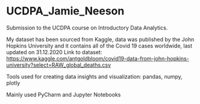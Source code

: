 # UCDPA_Jamie_Neeson

Submission to the UCDPA course on Introductory Data Analytics.

My dataset has been sourced from Kaggle, data was published by the John Hopkins University and it contains all of the Covid 19 cases worldwide, last updated on 31.12.2020
Link to dataset: https://www.kaggle.com/antgoldbloom/covid19-data-from-john-hopkins-university?select=RAW_global_deaths.csv 

Tools used for creating data insights and visualization: pandas, numpy, plotly

Mainly used PyCharm and Jupyter Notebooks
